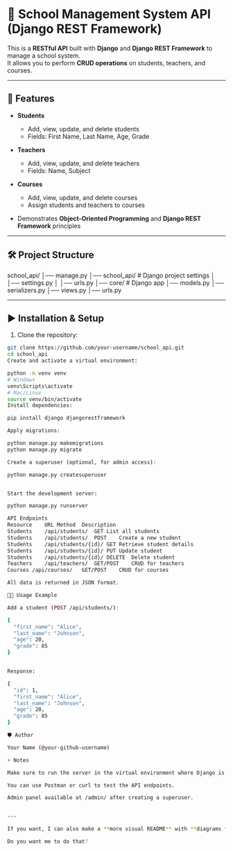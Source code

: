 # 🏫 School Management System API (Django REST Framework)

This is a **RESTful API** built with **Django** and **Django REST Framework** to manage a school system.  
It allows you to perform **CRUD operations** on students, teachers, and courses.

---

## 🚀 Features

- **Students**
  - Add, view, update, and delete students
  - Fields: First Name, Last Name, Age, Grade

- **Teachers**
  - Add, view, update, and delete teachers
  - Fields: Name, Subject

- **Courses**
  - Add, view, update, and delete courses
  - Assign students and teachers to courses

- Demonstrates **Object-Oriented Programming** and **Django REST Framework** principles

---

## 🛠️ Project Structure

school_api/
│── manage.py
│── school_api/ # Django project settings
│ │── settings.py
│ │── urls.py
│── core/ # Django app
│── models.py
│── serializers.py
│── views.py
│── urls.py

---

## ▶️ Installation & Setup

1. Clone the repository:
```bash
git clone https://github.com/your-username/school_api.git
cd school_api
Create and activate a virtual environment:

python -m venv venv
# Windows
venv\Scripts\activate
# Mac/Linux
source venv/bin/activate
Install dependencies:

pip install django djangorestframework

Apply migrations:

python manage.py makemigrations
python manage.py migrate

Create a superuser (optional, for admin access):

python manage.py createsuperuser


Start the development server:

python manage.py runserver

API Endpoints
Resource	URL	Method	Description
Students	/api/students/	GET	List all students
Students	/api/students/	POST	Create a new student
Students	/api/students/{id}/	GET	Retrieve student details
Students	/api/students/{id}/	PUT	Update student
Students	/api/students/{id}/	DELETE	Delete student
Teachers	/api/teachers/	GET/POST	CRUD for teachers
Courses	/api/courses/	GET/POST	CRUD for courses

All data is returned in JSON format.

🧑‍💻 Usage Example

Add a student (POST /api/students/):

{
  "first_name": "Alice",
  "last_name": "Johnson",
  "age": 20,
  "grade": 85
}


Response:

{
  "id": 1,
  "first_name": "Alice",
  "last_name": "Johnson",
  "age": 20,
  "grade": 85
}

🛡️ Author

Your Name (@your-github-username)

⚡ Notes

Make sure to run the server in the virtual environment where Django is installed.

You can use Postman or curl to test the API endpoints.

Admin panel available at /admin/ after creating a superuser.


---

If you want, I can also make a **more visual README** with **diagrams for Student ↔ Course ↔ Teacher** relationships and example API responses. That makes it look professional on GitHub.  

Do you want me to do that?

